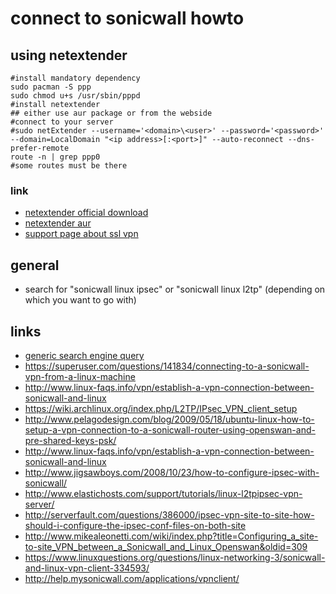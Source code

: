 # connect to sonicwall howto

## using netextender

```
#install mandatory dependency
sudo pacman -S ppp
sudo chmod u+s /usr/sbin/pppd
#install netextender
## either use aur package or from the webside
#connect to your server
#sudo netExtender --username='<domain>\<user>' --password='<password>' --domain=LocalDomain "<ip address>[:<port>]" --auto-reconnect --dns-prefer-remote
route -n | grep ppp0
#some routes must be there
```

### link

* [netextender official download](https://www.sonicwall.com/en-us/support/knowledge-base/180105195559153)
* [netextender aur](https://aur.archlinux.org/packages/netextender/)
* [support page about ssl vpn](http://help.sonicwall.com/help/sw/eng/published/26.2.0_141009_0947/content/SSL_VPN/SSL_VPN.htm)

## general

* search for "sonicwall linux ipsec" or "sonicwall linux l2tp" (depending on which you want to go with)

## links

* [generic search engine query](https://duckduckgo.com/?q=sonicwall+vpn+client+linux)
* https://superuser.com/questions/141834/connecting-to-a-sonicwall-vpn-from-a-linux-machine
* http://www.linux-faqs.info/vpn/establish-a-vpn-connection-between-sonicwall-and-linux
* https://wiki.archlinux.org/index.php/L2TP/IPsec_VPN_client_setup
* http://www.pelagodesign.com/blog/2009/05/18/ubuntu-linux-how-to-setup-a-vpn-connection-to-a-sonicwall-router-using-openswan-and-pre-shared-keys-psk/
* http://www.linux-faqs.info/vpn/establish-a-vpn-connection-between-sonicwall-and-linux
* http://www.jigsawboys.com/2008/10/23/how-to-configure-ipsec-with-sonicwall/
* http://www.elastichosts.com/support/tutorials/linux-l2tpipsec-vpn-server/
* http://serverfault.com/questions/386000/ipsec-vpn-site-to-site-how-should-i-configure-the-ipsec-conf-files-on-both-site
* http://www.mikealeonetti.com/wiki/index.php?title=Configuring_a_site-to-site_VPN_between_a_Sonicwall_and_Linux_Openswan&oldid=309
* https://www.linuxquestions.org/questions/linux-networking-3/sonicwall-and-linux-vpn-client-334593/
* http://help.mysonicwall.com/applications/vpnclient/
